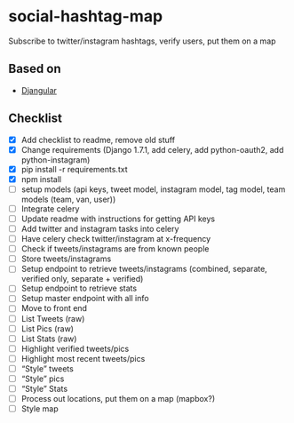 # social-hashtag-map
Subscribe to twitter/instagram hashtags, verify users, put them on a map

## Based on

 - [Djangular](https://github.com/TrackMaven/Djangular.git)
 
 ## Checklist
 
 - [x] Add checklist to readme, remove old stuff
 - [x] Change requirements (Django 1.7.1, add celery, add python-oauth2, add python-instagram)
 - [x] pip install -r requirements.txt
 - [x] npm install
 - [ ] setup models (api keys, tweet model, instagram model, tag model, team models (team, van, user))
 - [ ] Integrate celery
 - [ ] Update readme with instructions for getting API keys
 - [ ] Add twitter and instagram tasks into celery
 - [ ] Have celery check twitter/instagram at x-frequency
 - [ ] Check if tweets/instagrams are from known people
 - [ ] Store tweets/instagrams
 - [ ] Setup endpoint to retrieve tweets/instagrams (combined, separate, verified only, separate + verified)
 - [ ] Setup endpoint to retrieve stats
 - [ ] Setup master endpoint with all info
 - [ ] Move to front end
 - [ ] List Tweets (raw)
 - [ ] List Pics (raw)
 - [ ] List Stats (raw)
 - [ ] Highlight verified tweets/pics
 - [ ] Highlight most recent tweets/pics
 - [ ] “Style” tweets
 - [ ] “Style” pics
 - [ ] “Style” Stats
 - [ ] Process out locations, put them on a map (mapbox?)
 - [ ] Style map